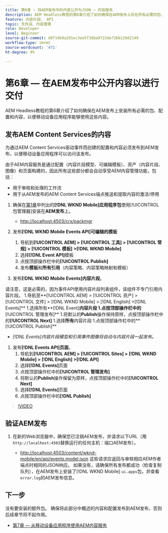 ```yaml
---
title: 第6章 — 将AEM发布中的内容公开为JSON — 内容服务
description: AEM Headless教程的第6章介绍了如何确保在AEM发布上存在所有必需的包、配置和内容，以便允许从移动设备应用程序中使用这些内容。
feature: 内容片段、 API
topic: 无外设、内容管理
role: Developer
level: Beginner
source-git-commit: d9714b9a291ec3ee5f3dba9723de72bb120d2149
workflow-type: tm+mt
source-wordcount: '471'
ht-degree: 0%

---
```



# 第6章 — 在AEM发布中公开内容以进行交付

AEM Headless教程的第6章介绍了如何确保在AEM发布上安装所有必需的包、配置和内容，以便移动设备应用程序能够使用这些内容。

## 发布AEM Content Services的内容

为通过AEM Content Services驱动事件而创建的配置和内容必须发布到AEM发布，以便移动设备应用程序可以访问该发布。

由于AEM内容服务是通过配置（内容片段模型、可编辑模板）、资产（内容片段、图像）和页面构建的，因此所有这些部分都会自动享受AEM内容管理功能，包括：

* 用于审核和处理的工作流
* 用于从AEM发布的AEM Content Services端点推送和提取内容的激活/停用

1. 确保在[第1章](./chapter-1.md#wknd-mobile-application-packages)中列出的&#x200B;**[!DNL WKND Mobile]应用程序包**&#x200B;使用[!UICONTROL 包管理器]安装在&#x200B;**AEM发布**&#x200B;上。
   * [http://localhost:4503/crx/packmgr](http://localhost:4503/crx/packmgr)

1. 发布&#x200B;**[!DNL WKND Mobile Events API]可编辑的模板**
   1. 导航到&#x200B;**[!UICONTROL AEM] > [!UICONTROL 工具] > [!UICONTROL 常规] > [!UICONTROL 模板] >[!DNL WKND Mobile]**
   1. 选择&#x200B;**[!DNL Event API]**&#x200B;模板
   1. 点按顶部操作栏中的&#x200B;**[!UICONTROL Publish]**
   1. 发布&#x200B;**模板**&#x200B;和&#x200B;**所有引用**（内容策略、内容策略映射和模板）

1. 发布&#x200B;**[!DNL WKND Mobile Events]内容片段**。

请注意，这是必需的，因为事件API使用内容片段列表组件，该组件不专门引用内容片段。
1.导航至**[!UICONTROL AEM] > [!UICONTROL 资产] > [!UICONTROL 文件] > [!DNL WKND Mobile] > [!DNL English] >[!DNL Events]**
1.选择所有**[!DNL Event]**内容片段
1.点按顶部操作栏中的**[!UICONTROL 管理发布]**
1.将默认的**Publish**&#x200B;操作保持原样，点按顶部操作栏中的&#x200B;**[!UICONTROL Next]**
1.选择**所有**内容片段
1.点按顶部操作栏中的**[!UICONTROL Publish]**
* *[!DNL Events]内容片段模型和引用事件图像将自动与内容片段一起发布。*

1. 发布&#x200B;**[!DNL Events API]页面**。
   1. 导航到&#x200B;**[!UICONTROL AEM] > [!UICONTROL Sites] > [!DNL WKND Mobile] > [!DNL English] >[!DNL API]**
   1. 选择&#x200B;**[!DNL Events]**&#x200B;页面
   1. 点按顶部操作栏中的&#x200B;**[!UICONTROL 管理发布]**
   1. 将默认的&#x200B;**Publish**&#x200B;操作保留为原样，点按顶部操作栏中的&#x200B;**[!UICONTROL Next]**
   1. 选择&#x200B;**[!DNL Events]**&#x200B;页面
   1. 点按顶部操作栏中的&#x200B;**[!DNL Publish]**

>[!VIDEO](https://video.tv.adobe.com/v/28343/?quality=12&learn=on)

## 验证AEM发布

1. 在新的Web浏览器中，确保您已注销AEM发布，并请求以下URL（用`http://localhost:4503`替换运行的任何主机：端口AEM发布）。

   * [http://localhost:4503/content/wknd-mobile/en/api/events.model.json](http://localhost:4503/content/wknd-mobile/en/api/events.model.tidy.json)
   这些请求应返回与审核相应AEM作者端点时相同的JSON响应。 如果没有，请确保所有发布都成功（检查复制队列），在AEM发布上安装了[!DNL WKND Mobile] `ui.apps`包，并查看`error.log`的AEM发布信息。

## 下一步

没有要安装的额外包。 确保将此部分中概述的内容和配置发布到AEM发布，否则后续章节将不起作用。

* [第7章 — 从移动设备应用程序使用AEM内容服务](./chapter-7.md)
